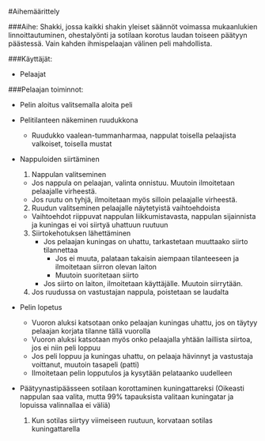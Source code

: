 #Aihemäärittely

###Aihe:
Shakki, jossa kaikki shakin yleiset säännöt voimassa mukaanlukien linnoittautuminen, ohestalyönti ja sotilaan korotus laudan toiseen päätyyn päästessä. Vain kahden ihmispelaajan välinen peli mahdollista.

###Käyttäjät: 
  * Pelaajat

###Pelaajan toiminnot:
- Pelin aloitus valitsemalla aloita peli

- Pelitilanteen näkeminen ruudukkona
  * Ruudukko vaalean-tummanharmaa, nappulat toisella pelaajista valkoiset, toisella mustat

- Nappuloiden siirtäminen
  1. Nappulan valitseminen
    * Jos nappula on pelaajan, valinta onnistuu. Muutoin ilmoitetaan pelaajalle virheestä.
    * Jos ruutu on tyhjä, ilmoitetaan myös silloin pelaajalle virheestä.
  2. Ruudun valitseminen pelaajalle näytetyistä vaihtoehdoista
    * Vaihtoehdot riippuvat nappulan liikkumistavasta, nappulan sijainnista ja kuningas ei voi siirtyä uhattuun ruutuun
  3. Siirtokehotuksen lähettäminen
     * Jos pelaajan kuningas on uhattu, tarkastetaan muuttaako siirto tilannettaa
       * Jos ei muuta, palataan takaisin aiempaan tilanteeseen ja ilmoitetaan siirron olevan laiton
       * Muutoin suoritetaan siirto
     * Jos siirto on laiton, ilmoitetaan käyttäjälle. Muutoin siirrytään.
  4. Jos ruudussa on vastustajan nappula, poistetaan se laudalta

- Pelin lopetus
  * Vuoron aluksi katsotaan onko pelaajan kuningas uhattu, jos on täytyy pelaajan korjata tilanne tällä vuorolla
  * Vuoron aluksi katsotaan myös onko pelaajalla yhtään laillista siirtoa, jos ei niin peli loppuu
  * Jos peli loppuu ja kuningas uhattu, on pelaaja hävinnyt ja vastustaja voittanut, muutoin tasapeli (patti)
  * Ilmoitetaan pelin lopputulos ja kysytään pelataanko uudelleen

- Päätyynastipäässeen sotilaan korottaminen kuningattareksi (Oikeasti nappulan saa valita, mutta 99% tapauksista valitaan kuningatar ja lopuissa valinnallaa ei väliä)
  1. Kun sotilas siirtyy viimeiseen ruutuun, korvataan sotilas kuningattarella

